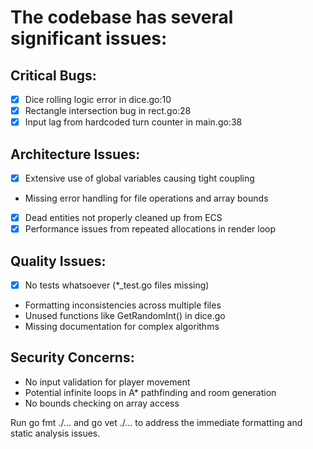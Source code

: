 # The codebase has several significant issues:

## Critical Bugs:
- [X] Dice rolling logic error in dice.go:10
- [X] Rectangle intersection bug in rect.go:28
- [X] Input lag from hardcoded turn counter in main.go:38

## Architecture Issues:
- [X] Extensive use of global variables causing tight coupling
- Missing error handling for file operations and array bounds
- [X] Dead entities not properly cleaned up from ECS
- [X] Performance issues from repeated allocations in render loop

## Quality Issues:
- [X] No tests whatsoever (*_test.go files missing)
- Formatting inconsistencies across multiple files
- Unused functions like GetRandomInt() in dice.go
- Missing documentation for complex algorithms

## Security Concerns:
- No input validation for player movement
- Potential infinite loops in A* pathfinding and room generation
- No bounds checking on array access

Run go fmt ./... and go vet ./... to address the immediate formatting and static analysis issues.

